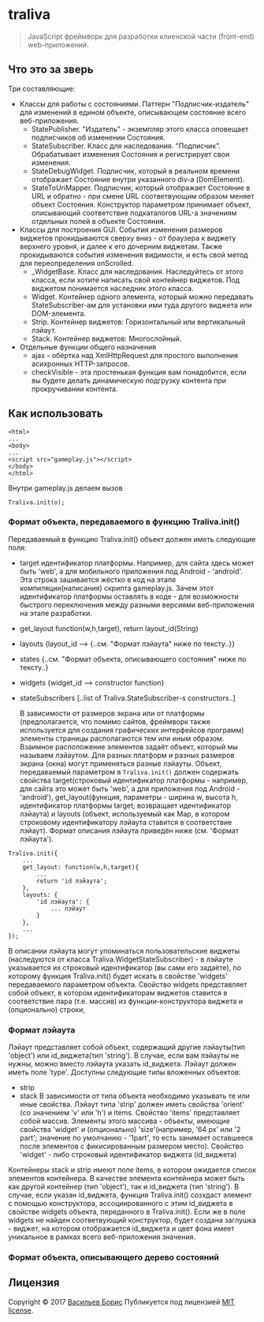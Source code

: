 # traliva

>JavaScript фреймворк для разработки клиенской части (front-end) web-приложений.

## Что это за зверь

Три составляющие:
* Классы для работы с состояниями. Паттерн "Подписчик-издатель" для изменений в едином объекте, описывающем состояние всего веб-приложения.
    * StatePublisher. "Издатель" - экземпляр этого класса оповещает подписчиков об изменении Состояния.
    * StateSubscriber. Класс для наследования. "Подписчик". Обрабатывает изменения Состояния и регистрирует свои изменения.
    * StateDebugWidget. Подписчик, который в реальном времени отображает Состояние внутри указанного div-а (DomElement).
    * StateToUriMapper. Подписчик, который отображает Состояние в URL и обратно - при смене URL соответвующим образом меняет объект Состояния. Конструктор параметром принимает объект, описывающий соответствие подкаталогов URL-а значениям отдельных полей в объекте Состояния.
* Классы для построения GUI. События изменения размеров виджетов прокидываются сверху вниз - от браузера к виджету верхнего уровня, и далее к его дочерним виджетам. Также прокидываются события изменения видимости, и есть свой метод для переопределения onScrolled.
    * _WidgetBase. Класс для наследования. Наследуйтесь от этого класса, если хотите написать свой контейнер виджетов. Под виджетом понимается наследник этого класса.
    * Widget. Контейнер одного элемента, который можно передавать StateSubscriber-ам для установки ими туда другого виджета или DOM-элемента.
    * Strip. Контейнер виджетов: Горизонтальный или вертикальный лэйаут.
    * Stack. Контейнер виджетов: Многослойный.
* Отдельные функции общего назначения
    * ajax - обёртка над XmlHttpRequest для простого выполнения асихронных HTTP-запросов.
    * checkVisible - эта простенькая функция вам понадобится, если вы будете делать динамическую подгрузку контента при прокручивании контента.

## Как использовать

```
<html>
...
<body>
...
<script src="gameplay.js"></script>
</body>
</html>
```
Внутри gameplay.js делаем вызов
```
Traliva.init(o);
```
### Формат объекта, передаваемого в функцию Traliva.init()

Передаваемый в функцию Traliva.init() объект должен иметь следующие поля:
- target
    идентификатор платформы. Например, для сайта здесь может быть 'web', а для мобильного приложения под Android - 'android'. Эта строка зашивается жёстко в код на этапе компиляции(написания) скрипта gameplay.js. Зачем этот идентификатор платформы оставлять в коде - для возможности быстрого переключения между разными версиями веб-приложения на этапе разработки.
- get_layout
    function(w,h,target), return layout_id(String)
- layouts
    {layout_id --> {..см. "Формат лэйаута" ниже по тексту..}}
- states
    {..см. "Формат объекта, описывающего состояния" ниже по тексту..}
- widgets
    {widget_id --> constructor function}
- stateSubscribers
    [..list of Traliva.StateSubscriber-s constructors..]

    В зависимости от размеров экрана или от платформы (предполагается, что помимо сайтов, фреймворк также используется для создания графических интерфейсов программ) элементы страницы располагаются тем или иным образом. Взаимное расположение элементов задаёт объект, который мы называем лэйаутом. Для разных платформ и разных размеров экрана (окна) могут применяться разные лэйауты. Объект, передаваемый параметром в ```Traliva.init()``` должен содержать свойства target(строковый идентификатор платформы - например, для сайта это может быть 'web', а для приложения под Android - 'android'), get_layout(функция, параметры - ширина w, высота h, идентификатор платформы target; возвращает идентификатор лэйаута) и layouts (объект, используемый как Map, в котором строковому идентификатору лэйаута ставится в соответствие лэйаут). Формат описания лэйаута приведён ниже (см. 'Формат лэйаута').
```
Traliva.init({
    ...
    get_layout: function(w,h,target){
        ...
        return 'id лэйаута';
    },
    layouts: {
        'id лэйаута': {
            ... лэйаут
        }
    },
    ...
});
```
В описании лэйаута могут упоминаться пользовательские виджеты (наследуются от класса Traliva.WidgetStateSubscriber) - в лэйауте указывается их строковый идентификатор (вы сами его задаёте), по которому функция Traliva.init() будет искать в свойстве 'widgets' передаваемого параметром объекта. Свойство widgets представляет собой объект, в котором идентификаторам виджетов ставится в соответствие пара (т.е. массив) из функции-конструктора виджета и (опционально) строки, 

### Формат лэйаута

Лэйаут представляет собой объект, содержащий другие лэйауты(тип 'object') или id_виджета(тип 'string').
В случае, если вам лэйауты не нужны, можно вместо лэйаута указать id_виджета.
Лэйаут должен иметь поле 'type'. Доступны следующие типы вложенных объектов:
- strip
- stack
    В зависимости от типа объекта необходимо указывать те или иные свойства.
Лэйаут типа 'strip' должен иметь свойства 'orient' (со значением 'v' или 'h') и items.
Свойство 'items' представляет собой массив. Элементы этого массива - объекты, имеющие свойства 'widget' и (опционально) 'size'(например, '64 px' или '2 part'; значение по умолчанию - '1part', то есть занимает оставшееся после элементов с фикисированным размером место). Свойство 'widget' - либо строковый идентификатор виджета (id_виджета)

Контейнеры stack и strip имеют поле items, в котором ожидается список элементов контейнера. В качестве элемента контейнера может быть как другой контейнер (тип 'object'), так и id_виджета (тип 'string'). В случае, если указан id_виджета, функция Traliva.init() созхдаст элемент с помощью конструктора, ассоциированного с этим id_виджета в свойстве widgets объекта, переданного в Traliva.init(). Если же в поле widgets не найден соответвующий конструктор, будет создана заглушка - виджет, на котором отображается id_виджета и цвет фона имеет уникальное в рамках всего веб-приложения значения.


### Формат объекта, описывающего дерево состояний


## Лицензия

Copyright © 2017 [Васильев Борис](https://github.com/1024sparrow)
Публикуется под лицензией [MIT license](https://github.com/1024sparrow/traliva/blob/master/LICENSE).
